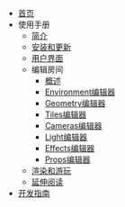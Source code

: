 
* [首页](首页.md)
* 使用手册
	* [简介](简介.md)
	* [安装和更新](下载和更新.md)
	* [用户界面](用户页面.md)
	* 编辑房间
		* [概述](总览.md)
		* [Environment编辑器](Environment编辑器.md)
		* [Geometry编辑器](Geometry编辑器.md)
		* [Tiles编辑器](Tiles编辑器.md)
		* [Cameras编辑器](Cameras编辑器.md)
		* [Light编辑器](Light编辑器.md)
		* [Effects编辑器](Effects编辑器.md)
		* [Props编辑器](Props编辑器.md)        
	* [渲染和游玩](渲染.md)
	* [延伸阅读](更多)
* [开发指南](开发指南.md)
